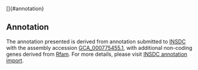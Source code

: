 []{#annotation}

Annotation
----------

The annotation presented is derived from annotation submitted to
[INSDC](http://www.insdc.org) with the assembly accession
[GCA\_000775455.1](http://www.ebi.ac.uk/ena/data/view/GCA_000775455.1),
with additional non-coding genes derived from
[Rfam](http://rfam.xfam.org/). For more details, please visit [INSDC
annotation
import](http://ensemblgenomes.org/info/data/insdc_annotation).
